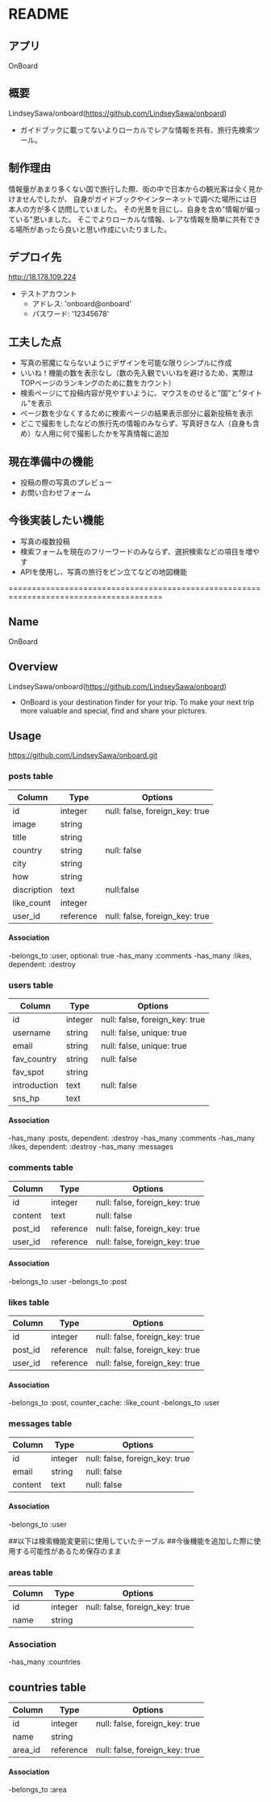 # README

## アプリ

OnBoard

## 概要

LindseySawa/onboard(https://github.com/LindseySawa/onboard) 
- ガイドブックに載ってないよりローカルでレアな情報を共有、旅行先検索ツール。

## 制作理由

情報量があまり多くない国で旅行した際、街の中で日本からの観光客は全く見かけませんでしたが、
自身がガイドブックやインターネットで調べた場所には日本人の方が多く訪問していました。
その光景を目にし、自身を含め"情報が偏っている"思いました。
そこでよりローカルな情報、レアな情報を簡単に共有できる場所があったら良いと思い作成にいたりました。


## デプロイ先

http://18.178.109.224

  - テストアカウント
    - アドレス: 'onboard@onboard'
    - パスワード: '12345678'

## 工夫した点
- 写真の邪魔にならないようにデザインを可能な限りシンプルに作成
- いいね！機能の数を表示なし（数の先入観でいいねを避けるため、実際はTOPページのランキングのために数をカウント）
- 検索ページにて投稿内容が見やすいように、マウスをのせると”国”と”タイトル”を表示
- ページ数を少なくするために検索ページの結果表示部分に最新投稿を表示
- どこで撮影をしたなどの旅行先の情報のみならず、写真好きな人（自身も含め）な人用に何で撮影したかを写真情報に追加

## 現在準備中の機能
- 投稿の際の写真のプレビュー
- お問い合わせフォーム

## 今後実装したい機能
- 写真の複数投稿
- 検索フォームを現在のフリーワードのみならず、選択検索などの項目を増やす
- APIを使用し、写真の旅行をピン立てなどの地図機能


=======================================================================================
## Name

OnBoard

## Overview

LindseySawa/onboard(https://github.com/LindseySawa/onboard) 
- OnBoard is your destination finder for your trip. To make your next trip more valuable and special, find and share your pictures.

## Usage

https://github.com/LindseySawa/onboard.git



### posts table

|Column|Type|Options|
|------|----|-------|
|id|integer|null: false, foreign_key: true|
|image|string||
|title|string||
|country|string|null: false|
|city|string||
|how|string||
|discription|text|null:false|
|like_count|integer||
|user_id|reference|null: false, foreign_key: true|

#### Association
-belongs_to :user, optional: true
-has_many :comments
-has_many :likes, dependent: :destroy



### users table

|Column|Type|Options|
|------|----|-------|
|id|integer|null: false, foreign_key: true|
|username|string|null: false, unique: true|
|email|string|null: false, unique: true|
|fav_country|string|null: false|
|fav_spot|string||
|introduction|text|null: false|
|sns_hp|text||

#### Association
-has_many :posts, dependent: :destroy
-has_many :comments
-has_many :likes, dependent: :destroy
-has_many :messages



### comments table

|Column|Type|Options|
|------|----|-------|
|id|integer|null: false, foreign_key: true|
|content|text|null: false|
|post_id|reference|null: false, foreign_key: true|
|user_id|reference|null: false, foreign_key: true|

#### Association
-belongs_to :user
-belongs_to :post



### likes table

|Column|Type|Options|
|------|----|-------|
|id|integer|null: false, foreign_key: true|
|post_id|reference|null: false, foreign_key: true|
|user_id|reference|null: false, foreign_key: true|

#### Association
-belongs_to :post, counter_cache: :like_count
-belongs_to :user



### messages table

|Column|Type|Options|
|------|----|-------|
|id|integer|null: false, foreign_key: true|
|email|string|null: false|
|content|text|null: false|

#### Association
-belongs_to :user


##以下は検索機能変更前に使用していたテーブル
##今後機能を追加した際に使用する可能性があるため保存のまま

### areas table

|Column|Type|Options|
|------|----|-------|
|id|integer|null: false, foreign_key: true|
|name|string||

### Association
-has_many :countries

## countries table

|Column|Type|Options|
|------|----|-------|
|id|integer|null: false, foreign_key: true|
|name|string||
|area_id|reference|null: false, foreign_key: true|

#### Association
-belongs_to :area



